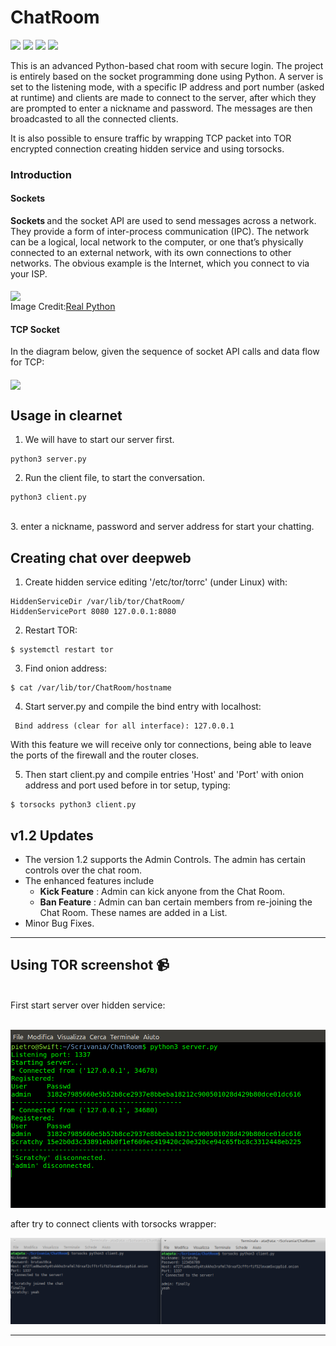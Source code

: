 # ChatRoom
![](https://img.shields.io/apm/l/vim-mode?style=plastic)
![](https://img.shields.io/pypi/pyversions/Django?style=plastic)
![](https://img.shields.io/github/last-commit/IamLucif3r/Chat-On)
![](https://img.shields.io/github/commit-activity/w/IamLucif3r/Chat-On?style=plastic)


This is an advanced Python-based chat room with secure login. The project is entirely based on the socket programming done using Python. A server is set to the listening mode, with a specific IP address and port number (asked at runtime) and clients are made to connect to the server, after which they are prompted to enter a nickname and password. The messages are then broadcasted to all the connected clients.

It is also possible to ensure traffic by wrapping TCP packet into TOR encrypted connection creating hidden service and using torsocks.

### Introduction

#### Sockets
<b> Sockets </b> and the socket API are used to send messages across a network. They provide a form of inter-process communication (IPC). The network can be a logical, local network to the computer, or one that’s physically connected to an external network, with its own connections to other networks. The obvious example is the Internet, which you connect to via your ISP. <br><br>
<img align="center" height=300px src=https://github.com/IamLucif3r/Chat-On/blob/main/assets/Python-Sockets-Tutorial_Watermarked.webp> <br>
Image Credit:[Real Python](https://realpython.com/python-sockets/)

#### TCP Socket
In the diagram below, given the sequence of socket API calls and data flow for TCP:
<br><br>
<img align="center" src=https://github.com/IamLucif3r/Chat-On/blob/main/assets/Screenshot%20at%202021-05-21%2010-47-40.png height=500px>

## Usage in clearnet

1. We will have to start our server first.
``` shell
python3 server.py
```
2. Run the client file, to start the conversation. 
``` shell
python3 client.py
```
<br>
3. enter a nickname, password and server address for start your chatting.

## Creating chat over deepweb
1. Create hidden service editing '/etc/tor/torrc' (under Linux) with:
```shell
HiddenServiceDir /var/lib/tor/ChatRoom/
HiddenServicePort 8080 127.0.0.1:8080
```

2. Restart TOR:
```shell
$ systemctl restart tor
```

3. Find onion address:
```shell
$ cat /var/lib/tor/ChatRoom/hostname
```

4. Start server.py and compile the bind entry with localhost:
```shell
 Bind address (clear for all interface): 127.0.0.1
```
With this feature we will receive only tor connections, being able to leave the ports of the firewall and the router closes.

5. Then start client.py and compile entries 'Host' and 'Port' with onion address and port used before in tor setup, typing:
```shell
$ torsocks python3 client.py
```

## v1.2 Updates
- The version 1.2 supports the Admin Controls. The admin has certain controls over the chat room.
- The enhanced features include
  - <b>Kick Feature</b> : Admin can kick anyone from the Chat Room.
  - <b>Ban Feature</b> : Admin can ban certain members from re-joining the Chat Room. These names are added in a List.
- Minor Bug Fixes.

<hr>

## Using TOR screenshot 📹
<br>
First start server over hidden service:
<br><br>

![](https://github.com/ScratchyCode/ChatRoom/blob/main/screen/server.png)

after try to connect clients with torsocks wrapper:

![](https://github.com/ScratchyCode/ChatRoom/blob/main/screen/client.png)

<hr>
